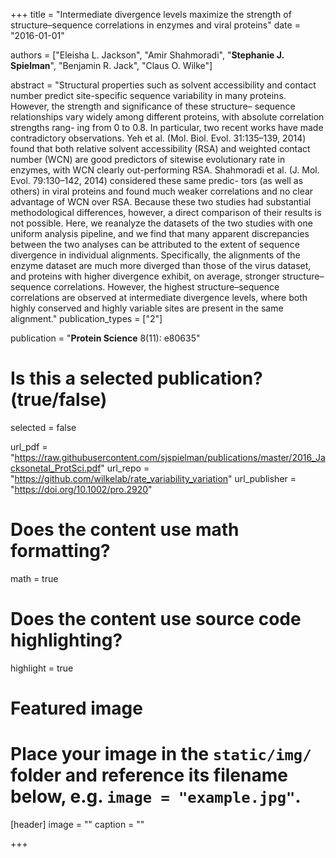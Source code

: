 +++
title = "Intermediate divergence levels maximize the strength of structure–sequence correlations in enzymes and viral proteins"
date = "2016-01-01"

authors = ["Eleisha L. Jackson", "Amir Shahmoradi", "**Stephanie J. Spielman**", "Benjamin R. Jack", "Claus O. Wilke"]

abstract = "Structural properties such as solvent accessibility and contact number predict site-specific sequence variability in many proteins. However, the strength and significance of these structure– sequence relationships vary widely among different proteins, with absolute correlation strengths rang- ing from 0 to 0.8. In particular, two recent works have made contradictory observations. Yeh et al. (Mol. Biol. Evol. 31:135–139, 2014) found that both relative solvent accessibility (RSA) and weighted contact number (WCN) are good predictors of sitewise evolutionary rate in enzymes, with WCN clearly out-performing RSA. Shahmoradi et al. (J. Mol. Evol. 79:130–142, 2014) considered these same predic- tors (as well as others) in viral proteins and found much weaker correlations and no clear advantage of WCN over RSA. Because these two studies had substantial methodological differences, however, a direct comparison of their results is not possible. Here, we reanalyze the datasets of the two studies with one uniform analysis pipeline, and we find that many apparent discrepancies between the two analyses can be attributed to the extent of sequence divergence in individual alignments. Specifically, the alignments of the enzyme dataset are much more diverged than those of the virus dataset, and proteins with higher divergence exhibit, on average, stronger structure–sequence correlations. However, the highest structure–sequence correlations are observed at intermediate divergence levels, where both highly conserved and highly variable sites are present in the same alignment."
publication_types = ["2"]

publication = "**Protein Science** 8(11): e80635"

# Is this a selected publication? (true/false)
selected = false

url_pdf = "https://raw.githubusercontent.com/sjspielman/publications/master/2016_Jacksonetal_ProtSci.pdf"
url_repo = "https://github.com/wilkelab/rate_variability_variation"
url_publisher = "https://doi.org/10.1002/pro.2920"
# Does the content use math formatting?
math = true

# Does the content use source code highlighting?
highlight = true

# Featured image
# Place your image in the `static/img/` folder and reference its filename below, e.g. `image = "example.jpg"`.
[header]
image = ""
caption = ""

+++

<!-- More detail can easily be written here using *Markdown* and $\rm \LaTeX$ math code. -->
